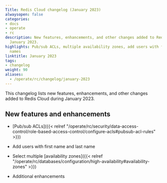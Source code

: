 ```yaml
---
Title: Redis Cloud changelog (January 2023)
alwaysopen: false
categories:
- docs
- operate
- rc
description: New features, enhancements, and other changes added to Redis Cloud during
  January 2023.
highlights: Pub/sub ACLs, multiple availability zones, add users with first and last
  names
linktitle: January 2023
tags:
- changelog
weight: 90
aliases:
  - /operate/rc/changelog/january-2023
---
```


This changelog lists new features, enhancements, and other changes added to Redis Cloud during January 2023.

## New features and enhancements

- [Pub/sub ACLs]({{< relref "/operate/rc/security/data-access-control/role-based-access-control/configure-acls#pubsub-acl-rules" >}})

- Add users with first name and last name

- Select multiple [availability zones]({{< relref "/operate/rc/databases/configuration/high-availability#availability-zones" >}})

- Additional enhancements
